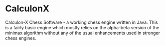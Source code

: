 CalculonX
=========

Calculon-X Chess Software - a working chess engine written in Java. This is a fairly basic engine which mostly relies on the alpha-beta version of the minimax algorithm without any of the usual enhancements used in stronger chess engines.
